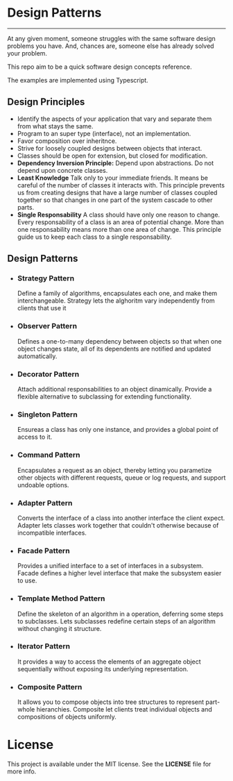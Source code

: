 # Design Patterns 
-----

At any given moment, someone struggles with the same software design problems you have. 
And, chances are, someone else has already solved your problem.

This repo aim to be a quick software design concepts reference.

The examples are implemented using Typescript.

## Design Principles

- Identify the aspects of your application that vary and separate them  from what stays the same.
- Program to an super type (interface), not an implementation.
- Favor composition over inheritnce.
- Strive for loosely coupled designs between objects that interact.
- Classes should be open for extension, but closed for modification.
- __Dependency Inversion Principle:__ Depend upon abstractions. 
Do not depend upon concrete classes.
- __Least Knowledge__ Talk only to your immediate friends.
It means be careful of the number of classes it interacts with.
This principle prevents us from creating designs that have a large number of classes coupled
together so that changes in one part of the system cascade to other parts.
- __Single Responsability__ A class should have only one reason to change.
Every responsability of a class is an area of potential change. More than one
responsability means more than one area of change. This principle guide us to
keep each class to a single responsability.

## Design Patterns

- ### __Strategy Pattern__
  Define a family of algorithms, encapsulates each one, and make them interchangeable. 
  Strategy  lets the alghoritm vary independently from clients that use it

- ### __Observer Pattern__
  Defines a one-to-many dependency between objects so that when one object changes state, all of its dependents are notified and updated automatically.

- ### __Decorator Pattern__
  Attach additional responsabilities to an object dinamically.
  Provide a flexible alternative to subclassing for extending functionality.

- ### __Singleton Pattern__
  Ensureas a class has only one instance, and provides a global point of access to it.

- ### __Command Pattern__
  Encapsulates a request as an object, thereby letting you parametize other objects with different requests, queue or log requests, and support undoable options.

- ### __Adapter Pattern__
  Converts the interface of a class into another interface the client expect.
  Adapter lets classes work together that couldn't otherwise because of incompatible interfaces.

- ### __Facade Pattern__
  Provides a unified interface to a set of interfaces in a subsystem.
  Facade defines a higher level interface that make the subsystem easier to use.

- ### __Template Method Pattern__
  Define the skeleton of an algorithm in a operation, deferring some steps to subclasses.
  Lets subclasses redefine certain steps of an algorithm without changing it structure.

- ### __Iterator Pattern__
  It provides a way to access the elements of an aggregate object sequentially without exposing 
  its underlying representation.

- ### __Composite Pattern__
  It allows you to compose objects into tree structures to represent part-whole 
  hieranchies. Composite let clients treat individual objects and compositions of
  objects uniformly.

# License

This project is available under the MIT license. See the __LICENSE__ file for more info.